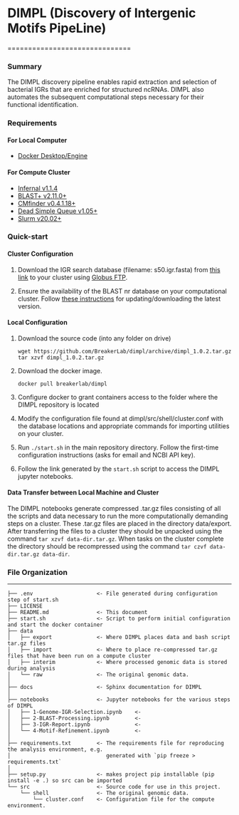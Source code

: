 # DIMPL (Discovery of Intergenic Motifs PipeLine)
==============================

### Summary

The DIMPL discovery pipeline enables rapid extraction and selection of bacterial IGRs that are enriched for structured ncRNAs. DIMPL also automates the subsequent computational steps necessary for their functional identification.

### Requirements

#### For Local Computer

* [Docker Desktop/Engine](https://hub.docker.com/search?q=&type=edition&offering=community&sort=updated_at&order=desc)

#### For Compute Cluster

* [Infernal v1.1.4](http://eddylab.org/infernal/)
* [BLAST+ v2.11.0+](https://www.ncbi.nlm.nih.gov/books/NBK279680/)
* [CMfinder v0.4.1.18+](https://sourceforge.net/projects/weinberg-cmfinder/)
* [Dead Simple Queue v1.05+](https://github.com/ycrc/dSQ)
* [Slurm v20.02+](https://slurm.schedmd.com/quickstart.html)

### Quick-start

#### Cluster Configuration

1. Download the IGR search database (filename: s50.igr.fasta) from [this link](https://app.globus.org/file-manager?origin_id=347584ae-43bf-11ec-a6bf-9b4f84e67de8&origin_path=%2F) to your cluster using [Globus FTP](https://www.globus.org/).

2. Ensure the availability of the BLAST nr database on your computational cluster. Follow [these instructions](https://www.ncbi.nlm.nih.gov/books/NBK537770/) for updating/downloading the latest version.

#### Local Configuration

1. Download the source code (into any folder on drive)

    `wget https://github.com/BreakerLab/dimpl/archive/dimpl_1.0.2.tar.gz`  
    `tar xzvf dimpl_1.0.2.tar.gz`

2. Download the docker image. 

    `docker pull breakerlab/dimpl`

3. Configure docker to grant containers access to the folder where the DIMPL repository is located

4. Modify the configuration file found at dimpl/src/shell/cluster.conf with the database locations and appropriate commands for importing utilities on your cluster. 

5. Run `./start.sh` in the main repository directory. Follow the first-time configuration instructions (asks for email and NCBI API key).

6. Follow the link generated by the `start.sh` script to access the DIMPL jupyter notebooks.

#### Data Transfer between Local Machine and Cluster

The DIMPL notebooks generate compressed .tar.gz files consisting of all the scripts and data necessary to run the more computationally demanding steps on a cluster. These .tar.gz files are placed in the directory data/export. After transferring the files to a cluster they should be unpacked using the command `tar xzvf data-dir.tar.gz`. When tasks on the cluster complete the directory should be recompressed using the command `tar czvf data-dir.tar.gz data-dir`.

### File Organization
------------

    ├── .env                    <- File generated during configuration step of start.sh
    ├── LICENSE
    ├── README.md               <- This document
    ├── start.sh                <- Script to perform initial configuration and start the docker container
    ├── data
    │   ├── export              <- Where DIMPL places data and bash script tar.gz files  
    │   ├── import              <- Where to place re-compressed tar.gz files that have been run on a compute cluster
    │   ├── interim             <- Where processed genomic data is stored during analysis
    │   └── raw                 <- The original genomic data.
    │
    ├── docs                    <- Sphinx documentation for DIMPL
    │
    ├── notebooks               <- Jupyter notebooks for the various steps of DIMPL
    │   ├── 1-Genome-IGR-Selection.ipynb    <- 
    │   ├── 2-BLAST-Processing.ipynb        <- 
    │   ├── 3-IGR-Report.ipynb              <- 
    │   └── 4-Motif-Refinement.ipynb        <- 
    │
    ├── requirements.txt        <- The requirements file for reproducing the analysis environment, e.g.
    │                              generated with `pip freeze > requirements.txt`
    │
    ├── setup.py                <- makes project pip installable (pip install -e .) so src can be imported
    └── src                     <- Source code for use in this project.
        └── shell               <- The original genomic data.
            └── cluster.conf    <- Configuration file for the compute environment.
